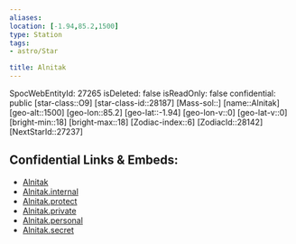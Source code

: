 ```yaml
---
aliases: 
location: [-1.94,85.2,1500]
type: Station
tags:
- astro/Star

title: Alnitak
---
```

SpocWebEntityId: 27265
isDeleted: false
isReadOnly: false
confidential: public
[star-class::O9]
[star-class-id::28187]
[Mass-sol::]
[name::Alnitak]
[geo-alt::1500]
[geo-lon::85.2]
[geo-lat::-1.94]
[geo-lon-v::0]
[geo-lat-v::0]
[bright-min::18]
[bright-max::18]
[Zodiac-index::6]
[ZodiacId::28142]
[NextStarId::27237]



## Confidential Links & Embeds: 
- [Alnitak](../../../_public/astro/Star/Alnitak.md) 
- [Alnitak.internal](../../../_internal/astro/Star/Alnitak.internal.md) 
- [Alnitak.protect](../../../_protect/astro/Star/Alnitak.protect.md) 
- [Alnitak.private](../../../_private/astro/Star/Alnitak.private.md) 
- [Alnitak.personal](../../../_personal/astro/Star/Alnitak.personal.md) 
- [Alnitak.secret](../../../_secret/astro/Star/Alnitak.secret.md)

